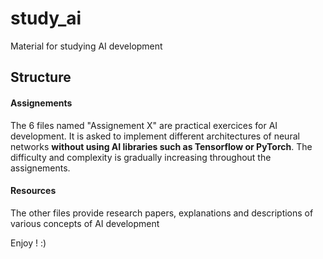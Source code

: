 # study_ai
Material for studying AI development

## Structure
#### Assignements
The 6 files named "Assignement X" are practical exercices for AI development. It is asked to implement different architectures of neural networks **without using AI libraries such as Tensorflow or PyTorch**.
The difficulty and complexity is gradually increasing throughout the assignements.

#### Resources
The other files provide research papers, explanations and descriptions of various concepts of AI development

Enjoy ! :)

